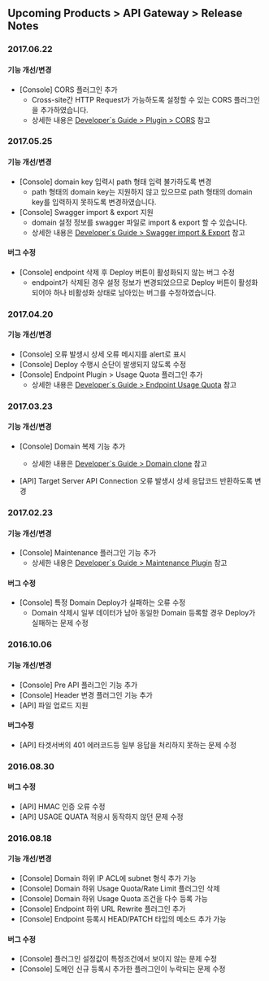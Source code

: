 ## Upcoming Products > API Gateway > Release Notes

### 2017.06.22
#### 기능 개선/변경
* [Console] CORS 플러그인 추가
	* Cross-site간 HTTP Request가 가능하도록 설정할 수 있는 CORS 플러그인을 추가하였습니다.
	* 상세한 내용은 <a href="/zh/Upcoming%20Products/API%20Gateway/zh/Developer%60s%20Guide/#cors" target="_blank">Developer`s Guide > Plugin > CORS</a> 참고

### 2017.05.25
#### 기능 개선/변경
* [Console] domain key 입력시 path 형태 입력 불가하도록 변경
	* path 형태의 domain key는 지원하지 않고 있으므로 path 형태의 domain key를 입력하지 못하도록 변경하였습니다.  
* [Console] Swagger import & export 지원
	* domain 설정 정보를 swagger 파일로 import & export 할 수 있습니다.  
	* 상세한 내용은 <a href="/zh/Upcoming%20Products/API%20Gateway/zh/Getting%20Started/#swagger-import-export" target="_blank">Developer`s Guide > Swagger import & Export</a> 참고

#### 버그 수정
* [Console] endpoint 삭제 후 Deploy 버튼이 활성화되지 않는 버그 수정
	* endpoint가 삭제된 경우 설정 정보가 변경되었으므로 Deploy 버튼이 활성화되어야 하나 비활성화 상태로 남아있는 버그를 수정하였습니다.

### 2017.04.20
#### 기능 개선/변경
* [Console] 오류 발생시 상세 오류 메시지를 alert로 표시
* [Console] Deploy 수행시 순단이 발생되지 않도록 수정
* [Console] Endpoint Plugin > Usage Quota 플러그인 추가
	* 상세한 내용은 <a href="/zh/Upcoming%20Products/API%20Gateway/zh/Developer%60s%20Guide/#endpoint-usage-quota" target="_blank">Developer`s Guide > Endpoint Usage Quota</a> 참고

### 2017.03.23
#### 기능 개선/변경
* [Console] Domain 복제 기능 추가
	* 상세한 내용은 <a href="/zh/Upcoming%20Products/API%20Gateway/zh/Getting%20Started/#domain_1" target="_blank">Developer`s Guide > Domain clone</a> 참고

* [API] Target Server API Connection 오류 발생시 상세 응답코드 반환하도록 변경

### 2017.02.23
#### 기능 개선/변경
* [Console] Maintenance 플러그인 기능 추가
	* 상세한 내용은 <a href="/zh/Upcoming%20Products/API%20Gateway/zh/Developer%60s%20Guide/#maintenance" target="_blank">Developer`s Guide > Maintenance Plugin</a> 참고

#### 버그 수정
* [Console] 특정 Domain Deploy가 실패하는 오류 수정  
	* Domain 삭제시 일부 데이터가 남아 동일한 Domain 등록할 경우 Deploy가 실패하는 문제 수정

### 2016.10.06
#### 기능 개선/변경
* [Console] Pre API 플러그인 기능 추가
* [Console] Header 변경 플러그인 기능 추가
* [API] 파일 업로드 지원

#### 버그수정
* [API] 타겟서버의 401 에러코드등 일부 응답을 처리하지 못하는 문제 수정


### 2016.08.30
#### 버그 수정
* [API] HMAC 인증 오류 수정
* [API] USAGE QUATA 적용시 동작하지 않던 문제 수정


### 2016.08.18
#### 기능 개선/변경
* [Console] Domain 하위  IP ACL에 subnet 형식 추가 가능
* [Console] Domain 하위 Usage Quota/Rate Limit 플러그인 삭제
* [Console] Domain 하위 Usage Quota 조건을 다수 등록 가능
* [Console] Endpoint 하위 URL Rewrite 플러그인 추가
* [Console] Endpoint 등록시  HEAD/PATCH 타입의 메소드 추가 가능

#### 버그 수정
* [Console] 플러그인 설정값이 특정조건에서 보이지 않는 문제 수정
* [Console] 도메인 신규 등록시 추가한 플러그인이 누락되는 문제 수정
